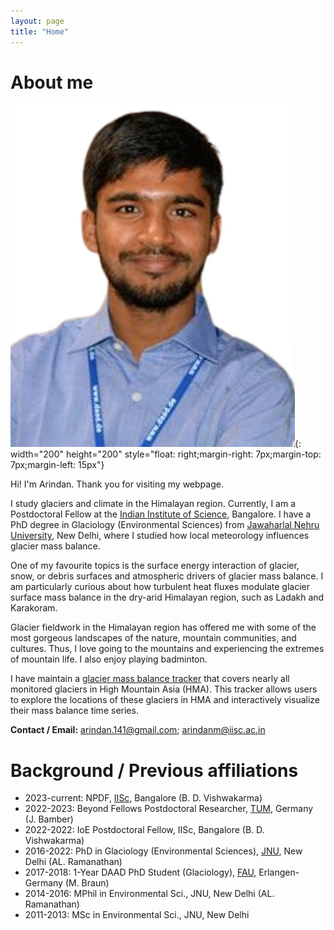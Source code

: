 ```yaml
---
layout: page
title: "Home"
---
```


# About me 

![img](/images/Mandal-removebg-preview.jpg){: width="200" height="200" style="float: right;margin-right: 7px;margin-top: 7px;margin-left: 15px"}

Hi! I'm Arindan. Thank you for visiting my webpage. 

I study glaciers and climate in the Himalayan region. Currently, I am a Postdoctoral Fellow at the [Indian Institute of Science](http://www.icwar.iisc.ac.in/), Bangalore. I have a PhD degree in Glaciology (Environmental Sciences) from [Jawaharlal Nehru University](https://www.jnu.ac.in/ses), New Delhi, where I studied how local meteorology influences glacier mass balance.

One of my favourite topics is the surface energy interaction of glacier, snow, or debris surfaces and atmospheric drivers of glacier mass balance. I am particularly curious about how turbulent heat fluxes modulate glacier surface mass balance in the dry-arid Himalayan region, such as Ladakh and Karakoram.

Glacier fieldwork in the Himalayan region has offered me with some of the most gorgeous landscapes of the nature, mountain communities, and cultures. Thus, I love going to the mountains and experiencing the extremes of mountain life. I also enjoy playing badminton. 

I have maintain a [glacier mass balance tracker](https://arindan.github.io/HMA_MB_Tracker/) that covers nearly all monitored glaciers in High Mountain Asia (HMA). This tracker allows users to explore the locations of these glaciers in HMA and interactively visualize their mass balance time series.

**Contact / Email:** arindan.141@gmail.com; arindanm@iisc.ac.in 

# Background / Previous affiliations

* 2023-current: NPDF, [IISc](http://www.icwar.iisc.ac.in/), Bangalore (B. D. Vishwakarma)<br />
* 2022-2023: Beyond Fellows Postdoctoral Researcher, [TUM](https://ai4eo.de/our-team), Germany (J. Bamber)<br />
* 2022-2022: IoE Postdoctoral Fellow, IISc, Bangalore (B. D. Vishwakarma)<br />
* 2016-2022: PhD in Glaciology (Environmental Sciences), [JNU](https://www.jnu.ac.in/ses), New Delhi (AL. Ramanathan)<br />
* 2017-2018: 1-Year DAAD PhD Student (Glaciology), [FAU](https://www.geography.nat.fau.eu/), Erlangen-Germany (M. Braun)<br />
* 2014-2016: MPhil in Environmental Sci., JNU, New Delhi (AL. Ramanathan)<br />
* 2011-2013: MSc in Environmental Sci., JNU, New Delhi
